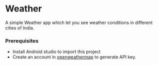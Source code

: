 # Weather
A simple Weather app which let you see weather conditions in different cities of India.

### Prerequisites
- Install Android studio to import this project
- Create an account in [openweathermap](https://openweathermap.org/api) to generate API key.
